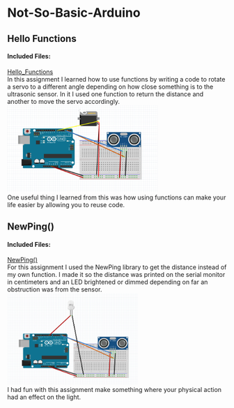 # Not-So-Basic-Arduino

## Hello Functions
#### Included Files:
<a href="Hello_Functions">Hello_Functions</a> <br/>
In this assignment I learned how to use functions by writing a code to rotate a servo to a different angle depending on how close something is to the ultrasonic sensor. In it I used one function to return the distance and another to move the servo accordingly. <br/>
<IMG SRC="FritzingDiagrams/Hello_FunctionsScreenshot.PNG"  width="345" height="200">
<br/>
One useful thing I learned from this was how using functions can make your life easier by allowing you to reuse code.

## NewPing()
#### Included Files:
<a href="NewPing()">NewPing()</a> <br/>
For this assignment I used the NewPing library to get the distance instead of my own function. I made it so the distance was printed on the serial monitor in centimeters and an LED brightened or dimmed depending on far an obstruction was from the sensor. <br/>
<IMG SRC="FritzingDiagrams/NewPing()Screenshot.PNG"  width="300" height="210">
<br/>
I had fun with this assignment make something where your physical action had an effect on the light.
